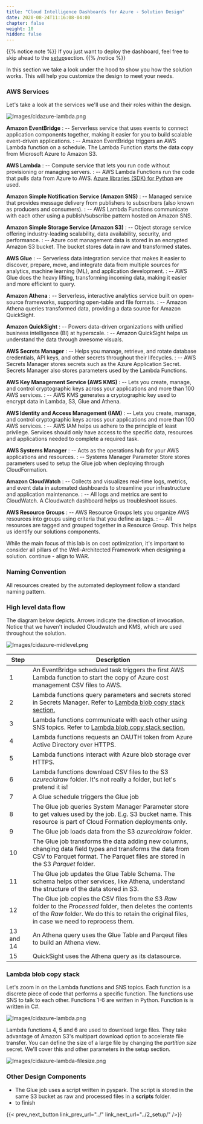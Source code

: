 ```yaml
---
title: "Cloud Intelligence Dashboards for Azure - Solution Design"
date: 2020-08-24T11:16:08-04:00
chapter: false
weight: 10
hidden: false
---
```


{{% notice note %}}
If you just want to deploy the dashboard, feel free to skip ahead to the [setup](../2_setup/)section.
{{% /notice %}}

In this section we take a look under the hood to show you how the solution works. This will help you customize the design to meet your needs.

### AWS Services
Let's take a look at the services we'll use and their roles within the design.

![Images/cidazure-lambda.png](/Cost/300_Cloud_Intelligence_Dashboard_for_Azure/Images/cidazure-services.png)

**Amazon EventBridge**
: -- Serverless service that uses events to connect application components together, making it easier for you to build scalable event-driven applications.
: -- Amazon EventBridge triggers an AWS Lambda function on a schedule. The Lambda Function starts the data copy from Microsoft Azure to Amazon S3.

**AWS Lambda** 
: -- Compute service that lets you run code without provisioning or managing servers.
: -- AWS Lambda Functions run the code that pulls data from Azure to AWS. [Azure libraries (SDK) for Python](https://learn.microsoft.com/en-us/azure/developer/python/sdk/azure-sdk-overview) are used.

**Amazon Simple Notification Service (Amazon SNS)**
: -- Managed service that provides message delivery from publishers to subscribers (also known as producers and consumers).
: -- AWS Lambda Functions communicate with each other using a publish/subscribe pattern hosted on Amazon SNS.

**Amazon Simple Storage Service (Amazon S3)**
: -- Object storage service offering industry-leading scalability, data availability, security, and performance.
: -- Azure cost management data is stored in an encrypted Amazon S3 bucket. The bucket stores data in raw and transformed states.

**AWS Glue**
: -- Serverless data integration service that makes it easier to discover, prepare, move, and integrate data from multiple sources for analytics, machine learning (ML), and application development.
: -- AWS Glue does the heavy lifting, transforming incoming data, making it easier and more efficient to query. 

**Amazon Athena**
: -- Serverless, interactive analytics service built on open-source frameworks, supporting open-table and file formats.
: -- Amazon Athena queries transformed data, providing a data source for Amazon QuickSight.

**Amazon QuickSight**
: -- Powers data-driven organizations with unified business intelligence (BI) at hyperscale.
: -- Amazon QuickSight helps us understand the data through awesome visuals.

**AWS Secrets Manager**
: -- Helps you manage, retrieve, and rotate database credentials, API keys, and other secrets throughout their lifecycles.
: -- AWS Secrets Manager stores secrets such as the Azure Application Secret. Secrets Manager also stores parameters used by the Lambda Functions.

**AWS Key Management Service (AWS KMS)**
: -- Lets you create, manage, and control cryptographic keys across your applications and more than 100 AWS services.
: -- AWS KMS generates a cryptographic key used to encrypt data in Lambda, S3, Glue and Athena.

**AWS Identity and Access Management (IAM)**
: -- Lets you create, manage, and control cryptographic keys across your applications and more than 100 AWS services.
: -- AWS IAM helps us adhere to the principle of least privilege. Services should only have access to the specific data, resources and applications needed to complete a required task.

**AWS Systems Manager**
: -- Acts as the operations hub for your AWS applications and resources.
: -- Systems Manager Parameter Store stores parameters used to setup the Glue job when deploying through CloudFormation.

**Amazon CloudWatch**
: -- Collects and visualizes real-time logs, metrics, and event data in automated dashboards to streamline your infrastructure and application maintenance.
: -- All logs and metrics are sent to CloudWatch. A Cloudwatch dashboard helps us troubleshoot issues.

**AWS Resource Groups**
: -- AWS Resource Groups lets you organize AWS resources into groups using criteria that you define as tags.
: -- All resources are tagged and grouped together in a Resource Group. This helps us identify our solutions components.

While the main focus of this lab is on cost optimization, it's important to consider all pillars of the Well-Architected Framework when designing a solution. 
continue - align to WAR.

### Naming Convention

All resources created by the automated deployment follow a standard naming pattern. 
<to finish>

### High level data flow

The diagram below depicts. Arrows indicate the direction of invocation. Notice that we haven't included Cloudwatch and KMS, which are used throughout the solution.

![Images/cidazure-midlevel.png](/Cost/300_Cloud_Intelligence_Dashboard_for_Azure/Images/cidazure-midlevel.png)

|Step|Description|
|-|-|
|1|An EventBridge scheduled task triggers the first AWS Lambda function to start the copy of Azure cost management CSV files to AWS.|
|2|Lambda functions query parameters and secrets stored in Secrets Manager. Refer to [Lambda blob copy stack section.](#lambda-blob-copy-stack)|
|3|Lambda functions communicate with each other using SNS topics. Refer to [Lambda blob copy stack section.](#lambda-blob-copy-stack)|
|4|Lambda functions requests an OAUTH token from Azure Active Directory over HTTPS.|
|5|Lambda functions interact with Azure blob storage over HTTPS.|
|6|Lambda functions download CSV files to the S3 *azurecidraw* folder. It's not really a folder, but let's pretend it is!|
|7|A Glue schedule triggers the Glue job|
|8|The Glue job queries System Manager Parameter store to get values used by the job. E.g. S3 bucket name. This resource is part of Cloud Formation deployments only.|
|9|The Glue job loads data from the S3 *azurecidraw* folder.|
|10|The Glue job transforms the data adding new columns, changing data field types and transforms the data from CSV to Parquet format. The Parquet files are stored in the S3 *Parquet* folder.|
|11|The Glue job updates the Glue Table Schema. The schema helps other services, like Athena, understand the structure of the data stored in S3.|
|12|The Glue job copies the CSV files from the S3 *Raw* folder to the *Processed* folder, then deletes the contents of the *Raw* folder. We do this to retain the original files, in case we need to reprocess them. |
|13 and 14|An Athena query uses the Glue Table and Parqeut files to build an Athena view.|
|15|QuickSight uses the Athena query as its datasource.|

### Lambda blob copy stack 

Let's zoom in on the Lambda functions and SNS topics. Each function is a discrete piece of code that performs a specific function. The functions use SNS to talk to each other. Functions 1-6 are written in Python. Function is is written in C#.

![Images/cidazure-lambda.png](/Cost/300_Cloud_Intelligence_Dashboard_for_Azure/Images/cidazure-lambda.png)

Lambda functions 4, 5 and 6 are used to download large files. They take advantage of Amazon S3's multipart download option to accelerate file transfer. You can define the size of a large file by changing the *partition size* secret. We'll cover this and other parameters in the setup section.

![Images/cidazure-lambda-filesize.png](/Cost/300_Cloud_Intelligence_Dashboard_for_Azure/Images/cidazure-lambda-filesize.png)

### Other Design Components

* The Glue job uses a script written in pyspark. The script is stored in the same S3 bucket as raw and processed files in a **scripts** folder.
* to finish


{{< prev_next_button link_prev_url="../" link_next_url="../2_setup/" />}}